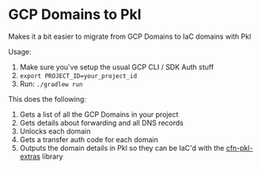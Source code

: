 # GCP Domains to Pkl

Makes it a bit easier to migrate from GCP Domains to IaC domains with Pkl

Usage:
1. Make sure you've setup the usual GCP CLI / SDK Auth stuff
1. `export PROJECT_ID=your_project_id`
1. Run: `./gradlew run`

This does the following:
1. Gets a list of all the GCP Domains in your project
1. Gets details about forwarding and all DNS records
1. Unlocks each domain
1. Gets a transfer auth code for each domain
1. Outputs the domain details in Pkl so they can be IaC'd with the [cfn-pkl-extras](https://github.com/jamesward/cfn-pkl-extras) library
